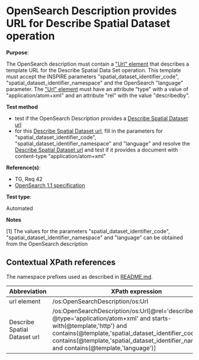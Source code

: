 # OpenSearch Description provides URL for Describe Spatial Dataset operation

**Purpose**: 

The OpenSearch description must contain a ["Url" element](#urlelement) that describes a template URL for the Describe Spatial Data Set operation. This template must accept the INSPIRE parameters "spatial_dataset_identifier_code", "spatial_dataset_identifier_namespace" and the OpenSearch "language" parameter. The ["Url" element](#urlelement) must have an attribute "type" with a value of "application/atom+xml" and an attribute "rel" with the value "describedby".

**Test method**

* test if the OpenSearch Description provides a [Describe Spatial Dataset url](#describespatialdataseturl) 
* for this [Describe Spatial Dataset url](#describespatialdataseturl), fill in the parameters for "spatial_dataset_identifier_code", "spatial_dataset_identifier_namespace" and "language" and resolve the [Describe Spatial Dataset url](#describespatialdataseturl) and test if it provides a document with content-type "application/atom+xml"

**Reference(s)**: 

* TG, Req 42
* [OpenSearch 1.1 specification](http://www.opensearch.org/Specifications/OpenSearch/1.1)

**Test type**: 

Automated

**Notes**

[1] The values for the parameters "spatial_dataset_identifier_code", "spatial_dataset_identifier_namespace" and "language" can be obtained from the OpenSearch description

## Contextual XPath references

The namespace prefixes used as described in [README.md](README.md#namespaces).

Abbreviation                                               |  XPath expression
---------------------------------------------------------- | -------------------------------------------------------------------------
url element <a name="urlelement"></a> | /os:OpenSearchDescription/os:Url
Describe Spatial Dataset url <a name="describespatialdataseturl"></a> | /os:OpenSearchDescription/os:Url[@rel='describedby' and @type='application/atom+xml' and starts-with(@template,'http') and contains(@template,'spatial_dataset_identifier_code') and contains(@template,'spatial_dataset_identifier_namespace') and contains(@template,'language')]